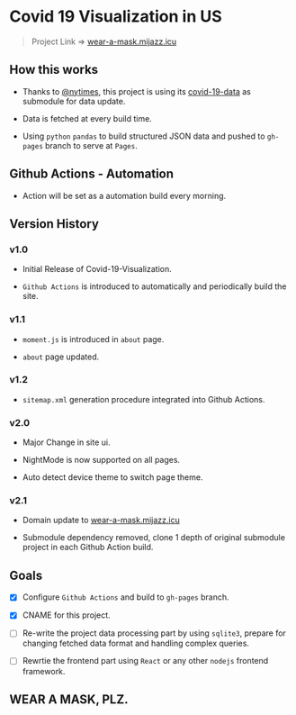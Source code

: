 # Covid 19 Visualization in US

> Project Link => [wear-a-mask.mijazz.icu](https://wear-a-mask.mijazz.icu)

## How this works

+ Thanks to [@nytimes](https://github.com/nytimes), this project is using its [covid-19-data](https://github.com/nytimes/covid-19-data) as submodule for data update.

+ Data is fetched at every build time.

+ Using `python` `pandas` to build structured JSON data and pushed to `gh-pages` branch to serve at `Pages`.

## Github Actions - Automation

+ Action will be set as a automation build every morning.

## Version History

### v1.0

+ Initial Release of Covid-19-Visualization.

+ `Github Actions` is introduced to automatically and periodically build the site.

### v1.1

+ `moment.js` is introduced in `about` page.

+ `about` page updated.

### v1.2

+ `sitemap.xml` generation procedure integrated into Github Actions.

### v2.0

+ Major Change in site ui.

+ NightMode is now supported on all pages.

+ Auto detect device theme to switch page theme.

### v2.1

+ Domain update to [wear-a-mask.mijazz.icu](https://wear-a-mask.mijazz.icu)

+ Submodule dependency removed, clone 1 depth of original submodule project in each Github Action build.

## Goals

- [x] Configure `Github Actions` and build to `gh-pages` branch.

- [x] CNAME for this project.

- [ ] Re-write the project data processing part by using `sqlite3`, prepare for changing fetched data format and handling complex queries.

- [ ] Rewrtie the frontend part using `React` or any other `nodejs` frontend framework.

## WEAR A MASK, PLZ.

